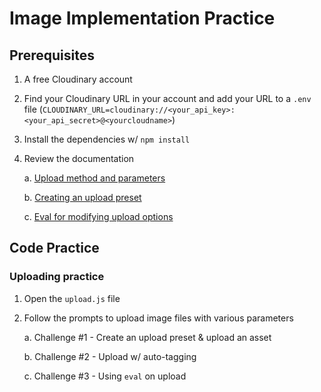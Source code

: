 # Image Implementation Practice

## Prerequisites

1. A free Cloudinary account
2. Find your Cloudinary URL in your account and add your URL to a `.env` file (`CLOUDINARY_URL=cloudinary://<your_api_key>:<your_api_secret>@<yourcloudname>`)
3. Install the dependencies w/ `npm install`
4. Review the documentation

   a. [Upload method and parameters](https://cloudinary.com/documentation/image_upload_api_reference#upload)

   b. [Creating an upload preset](https://cloudinary.com/documentation/admin_api#create_an_upload_preset)

   c. [Eval for modifying upload options](https://cloudinary.com/documentation/upload_parameters#eval_modify_upload_options_before_upload)

## Code Practice

### Uploading practice

1. Open the `upload.js` file
2. Follow the prompts to upload image files with various parameters

   a. Challenge #1 - Create an upload preset & upload an asset

   b. Challenge #2 - Upload w/ auto-tagging

   c. Challenge #3 - Using `eval` on upload
